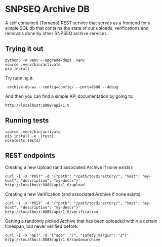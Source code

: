 SNPSEQ Archive DB
==================

A self contained (Tornado) REST service that serves as a frontend for a simple SQL db that contains the state of our
uploads, verifications and removals done by other SNPSEQ archive services.

Trying it out
-------------

    python3 -m venv --upgrade-deps .venv
    source .venv/bin/activate
    pip install .

Try running it:

     archive-db-ws --config=config/ --port=8888 --debug

And then you can find a simple API documentation by going to:

    http://localhost:8888/api/1.0

Running tests
-------------

    source .venv/bin/activate
    pip install -e .[test]
    nosetests tests/


REST endpoints
--------------

Creating a new Upload (and associated Archive if none exists): 

    curl -i -X "POST" -d '{"path": "/path/to/directory/", "host": "my-host", "description": "my-descr"}' http://localhost:8888/api/1.0/upload

Creating a new Verification (and associated Archive if none exists):
    
    curl -i -X "POST" -d '{"path": "/path/to/directory/", "host": "my-host", "description": "my-descr"}' http://localhost:8888/api/1.0/verification

Getting a randomly picked Archive that has been uploaded within a certain timespan, but never verified before: 

    curl -i -X "GET" -d '{"age": "7", "safety_margin": "3"}' http://localhost:8888/api/1.0/randomarchive
